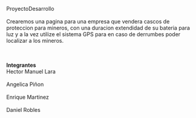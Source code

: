 ProyectoDesarrollo
<br></br>
Crearemos una pagina para una empresa que vendera cascos de proteccion para mineros, con una duracion extendidad de su bateria para luz y a la vez utilize el sistema GPS para en caso de derrumbes poder localizar a los mineros.


<br></br>
<b>Integrantes</b>
<br>Hector Manuel Lara</br>
<br>Angelica Piñon</br>
<br>Enrique Martinez</br>
<br>Daniel Robles</br>

